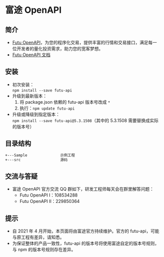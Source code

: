 # 富途 OpenAPI
## 简介

- [Futu OpenAPI](https://www.futunn.com/OpenAPI)，为您的程序化交易，提供丰富的行情和交易接口，满足每一位开发者的量化投资需求，助力您的宽客梦想。  
- [Futu OpenAPI 文档](https://openapi.futunn.com/futu-api-doc/intro/intro.html)

## 安装
- 初次安装：  
`npm install --save futu-api`
- 升级到最新版本：  
    1. 将 package.json 依赖的 futu-api 版本号改成 `*`
    2. 执行：`npm update futu-api`
- 升级或降级到指定版本：  
`npm install --save futu-api@5.3.1508`（其中的 5.3.1508 需要替换成实际的版本号）

## 目录结构
```ProtoBuf
+---Sample               示例工程    
+---src                  源码
```

## 交流与答疑

- 富途 OpenAPI 官方交流 QQ 群如下，研发工程师每天会在群里解答问题：  
    - Futu OpenAPI Ⅰ：108534288  
    - Futu OpenAPI Ⅱ：229850364   

## 提示
- 自 2021 年 4 月开始，本页面将由富途官方持续维护。官方的 futu-api，可能与原工程有差异，请知悉。
- 为保证整体的产品一致性，futu-api 的版本号将使用富途自定的版本号规则，与 npm 的版本号规则存在差异。
